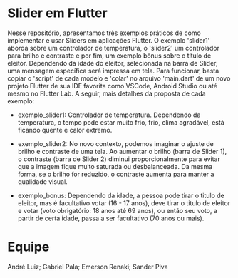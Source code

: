 # Slider em Flutter

Nesse repositório, apresentamos três exemplos práticos de como implementar e usar Sliders em aplicações Flutter. O exemplo 'slider1' aborda sobre um controlador de temperatura, o 'slider2' um controlador para brilho e contraste e por fim, um exemplo bônus sobre o título de eleitor. Dependendo da idade do eleitor, selecionada na barra de Slider, uma mensagem específica será impressa em tela.
Para funcionar, basta copiar o 'script' de cada modelo e 'colar' no arquivo 'main.dart' de um novo projeto Flutter 
de sua IDE favorita como VSCode, Android Studio ou até mesmo no Flutter Lab. A seguir, mais detalhes da proposta de cada exemplo:

- exemplo_slider1: Controlador de temperatura. Dependendo da temperatura, o tempo pode estar muito frio, frio, clima agradável, está ficando quente e calor extremo.

- exemplo_slider2: No novo contexto, podemos imaginar o ajuste de brilho e contraste de uma tela. Ao aumentar o brilho (barra de Slider 1), o contraste (barra de Slider 2) diminui proporcionalmente para evitar
que a imagem fique muito saturada ou desbalanceada. Da mesma forma, se o brilho for reduzido, o contraste aumenta para manter a qualidade visual.

- exemplo_bonus: Dependendo da idade, a pessoa pode tirar o titulo de eleitor, mas é facultativo votar (16 - 17 anos), deve tirar o titulo de eleitor e votar (voto obrigatório: 18 anos até 69 anos), ou então seu voto, a partir de certa idade, passa a ser facultativo (70 anos ou mais).

# Equipe

André Luiz;
Gabriel Pala;
Emerson Renaki;
Sander Piva

